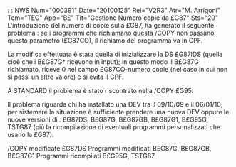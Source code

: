  :  : NWS Num="000391" Date="20100125" Rel="V2R3" Atr="M. Arrigoni" Tem="TEC" App="B£" Tit="Gestione Numero copie da £G87" Sts="20"
L'introduzione del numero di copie sulla £G87, ha generato il seguente problema :  se i programmi che
richiamano questa /COPY non passano questo parametro (£G87CO), il richiamo del programma va in CPF.

La modifica effettuata è stata quella di inizializzare la DS £G87IDS (quella cioè che i B£G87G\* ricevono in input); in questo modo il B£G87G richiamato, riceve 0 nel campo £G87CO-numero copie (nel caso in cui non si passi un altro valore) e  si evita il CPF.

A STANDARD il problema è stato riscontrato nella /COPY £G95.

Il problema riguarda chi ha installato una DEV tra il 09/10/09 e il 06/01/10; per sistemare la situazione è sufficiente prendere una nuova DEV oppure le nuove versioni di : 
£G87DS, B£G87G, B£G87GB, B£G87G1, B£G95G, TSTG87 (più la ricompilazione di eventuali programmi personalizzati che usano la £G87).

/COPY modificate
£G87DS
Programmi modificati
B£G87G, B£G87GB, B£G87G1
Programmi ricompilati
B£G95G, TSTG87
